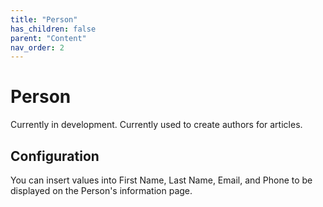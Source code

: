 ```yaml
---
title: "Person"
has_children: false
parent: "Content"
nav_order: 2
---
```


# Person

Currently in development. Currently used to create authors for articles.

<!-- Use *person* to create individual profiles of people. This is not used to give users access to your site. -->

## Configuration

You can insert values into First Name, Last Name, Email, and Phone to be displayed on the Person's information page.